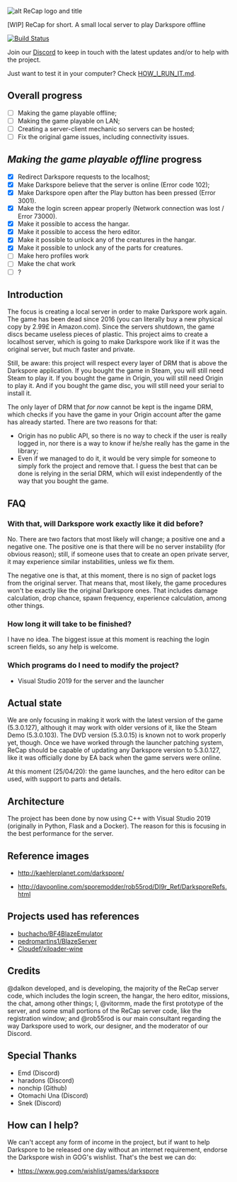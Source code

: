 ![alt ReCap logo and title](https://raw.githubusercontent.com/vitor251093/resurrection-capsule/master/readme_head.png)

[WIP] ReCap for short. A small local server to play Darkspore offline

[![Build Status](https://travis-ci.com/vitor251093/resurrection-capsule.svg?branch=master)](https://travis-ci.com/vitor251093/resurrection-capsule)

Join our [Discord](https://discord.gg/btfTw62) to keep in touch with the latest updates and/or to help with the project.

Just want to test it in your computer? Check [HOW_I_RUN_IT.md](HOW_I_RUN_IT.md).

## Overall progress
- [ ] Making the game playable offline;
- [ ] Making the game playable on LAN;
- [ ] Creating a server-client mechanic so servers can be hosted;
- [ ] Fix the original game issues, including connectivity issues.

## _Making the game playable offline_ progress
- [x] Redirect Darkspore requests to the localhost;
- [x] Make Darkspore believe that the server is online (Error code 102);
- [x] Make Darkspore open after the Play button has been pressed (Error 3001).
- [x] Make the login screen appear properly (Network connection was lost / Error 73000).
- [x] Make it possible to access the hangar.
- [x] Make it possible to access the hero editor.
- [x] Make it possible to unlock any of the creatures in the hangar.
- [x] Make it possible to unlock any of the parts for creatures.
- [ ] Make hero profiles work
- [ ] Make the chat work
- [ ] ?

## Introduction
The focus is creating a local server in order to make Darkspore work again. The game has been dead since 2016 (you can literally buy a new physical copy by 2.99£ in Amazon.com). Since the servers shutdown, the game discs became useless pieces of plastic. This project aims to create a localhost server, which is going to make Darkspore work like if it was the original server, but much faster and private.

Still, be aware: this project will respect every layer of DRM that is above the Darkspore application. If you bought the game in Steam, you will still need Steam to play it. If you bought the game in Origin, you will still need Origin to play it. And if you bought the game disc, you will still need your serial to install it.

The only layer of DRM that _for now_ cannot be kept is the ingame DRM, which checks if you have the game in your Origin account after the game has already started. There are two reasons for that:
- Origin has no public API, so there is no way to check if the user is really logged in, nor there is a way to know if he/she really has the game in the library;
- Even if we managed to do it, it would be very simple for someone to simply fork the project and remove that. I guess the best that can be done is relying in the serial DRM, which will exist independently of the way that you bought the game.

## FAQ

### With that, will Darkspore work exactly like it did before?
No. There are two factors that most likely will change; a positive one and a negative one. The positive one is that there will be no server instability (for obvious reason); still, if someone uses that to create an open private server, it may experience similar instabilities, unless we fix them.

The negative one is that, at this moment, there is no sign of packet logs from the original server. That means that, most likely, the game procedures won't be exactly like the original Darkspore ones. That includes damage calculation, drop chance, spawn frequency, experience calculation, among other things.

### How long it will take to be finished?
I have no idea. The biggest issue at this moment is reaching the login screen fields, so any help is welcome.

### Which programs do I need to modify the project?
- Visual Studio 2019 for the server and the launcher

## Actual state
We are only focusing in making it work with the latest version of the game (5.3.0.127), although it may work with older versions of it, like the Steam Demo (5.3.0.103). The DVD version (5.3.0.15) is known not to work properly yet, though. Once we have worked through the launcher patching system, ReCap should be capable of updating any Darkspore version to 5.3.0.127, like it was officially done by EA back when the game servers were online.

At this moment (25/04/20): the game launches, and the hero editor can be used, with support to parts and details.

## Architecture
The project has been done by now using C++ with Visual Studio 2019 (originally in Python, Flask and a Docker). The reason for this is focusing in the best performance for the server. 

## Reference images
- http://kaehlerplanet.com/darkspore/

- http://davoonline.com/sporemodder/rob55rod/DI9r_Ref/DarksporeRefs.html

## Projects used has references
- [buchacho/BF4BlazeEmulator](https://github.com/buchacho/BF4BlazeEmulator)
- [pedromartins1/BlazeServer](https://github.com/pedromartins1/BlazeServer)
- [Cloudef/xiloader-wine](https://github.com/Cloudef/xiloader-wine)

## Credits
@dalkon developed, and is developing, the majority of the ReCap server code, which includes the login screen, the hangar, the hero editor, missions, the chat, among other things; I, @vitormm, made the first prototype of the server, and some small portions of the ReCap server code, like the registration window; and @rob55rod is our main consultant regarding the way Darkspore used to work, our designer, and the moderator of our Discord.

## Special Thanks
- Emd (Discord)
- haradons (Discord)
- nonchip (Github)
- Otomachi Una (Discord)
- Snek (Discord)

## How can I help?
We can't accept any form of income in the project, but if want to help Darkspore to be released one day without an internet requirement, endorse the Darkspore wish in GOG's wishlist. That's the best we can do:
- https://www.gog.com/wishlist/games/darkspore
